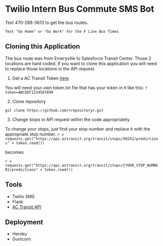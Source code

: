 # Twilio Intern Bus Commute SMS Bot
Text 470-288-3613 to get the bus routes.

`Text "Go Home" or "Go Work" for the F Line Bus Times`

## Cloning this Application
The bus route was from Emeryville to Salesforce Transit Center. Those 2 locations are hard coded. If you want to clone this application you will need to replace those locations in the API request.

1. Get a AC Transit Token [here](http://api.actransit.org/transit/Account/Register)

You will need your own token.txt file that has your token in it like this:
`?token=ABCDEF1234567890`

2. Clone repository

`git clone https://github.com/<repository>.git`

3. Change stops in API request within the code appropriately

To change your stops, just find your stop number and replace it with the appropriate stop number.
`r = requests.get("https://api.actransit.org/transit/stops/50242/predictions" + token.read())`

becomes

`r = requests.get("https://api.actransit.org/transit/stops/{YOUR_STOP_NUMBER}/predictions" + token.read())`

## Tools
* Twilio SMS
* Flask
* [AC Transit API](http://api.actransit.org/transit/)

## Deployment
* Heroku
* Gunicorn

